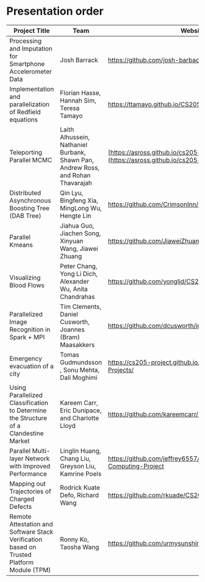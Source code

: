 # Presentation order

| Project Title | Team | Website | Speaker
| ------------ | --------- | -------- | -------- |
|Processing and Imputation for Smartphone Accelerometer Data |Josh Barrack | https://github.com/josh-barback/CS205_project | Josh Barrack |
|Implementation and parallelization of Redfield equations | Florian Hasse, Hannah Sim, Teresa Tamayo| https://ttamayo.github.io/CS205_Redfield/ |  |
| Teleporting Parallel MCMC | Laith Alhussein, Nathaniel Burbank, Shawn Pan, Andrew Ross, and Rohan Thavarajah |[https://asross.github.io/cs205-project/](https://asross.github.io/cs205-project/) | |
| Distributed Asynchronous Boosting Tree (DAB Tree)| Qin Lyu, Bingfeng Xia, MingLong Wu, Hengte Lin | https://github.com/CrimsonInn/dab-tree |  |
| Parallel Kmeans  | Jiahua Guo, Jiachen Song, Xinyuan Wang, Jiawei Zhuang | https://github.com/JiaweiZhuang/CS205_final_project |  |
| Visualizing Blood Flows| Peter Chang, Yong Li Dich, Alexander Wu, Anita Chandrahas |https://github.com/yonglid/CS205-Final-Project |  |
| Parallelized Image Recognition in Spark + MPI|Tim Clements, Daniel Cusworth, Joannes (Bram) Maasakkers | https://github.com/dcusworth/image_spark_mpi |  | 
| Emergency evacuation of a city | Tomas Gudmundsson , Sonu Mehta, Dali Moghimi | https://cs205-project.github.io/CS205-Spring2017-Projects/ |  |
| Using Parallelized Classification to Determine the Structure of a Clandestine Market| Kareem Carr, Eric Dunipace, and Charlotte Lloyd | https://github.com/kareemcarr/cs205_2017_project/ |  |
| Parallel Multi-layer Network with Improved Performance | Linglin Huang, Chang Liu, Greyson Liu, Kamrine Poels | https://github.com/jeffrey6557/CS205-Parallel-Computing-Project |  |
|Mapping out Trajectories of Charged Defects |Rodrick Kuate Defo, Richard Wang |  https://github.com/rkuade/CS205-project |  |
|Remote Attestation and Software Stack Verification based on Trusted Platform Module (TPM) | Ronny Ko, Taosha Wang|https://github.com/urmysunshine007/CS205_Final_project |  |
